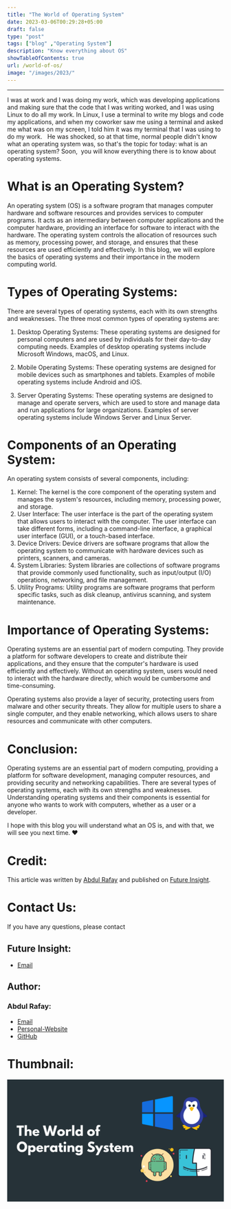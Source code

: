 ```yaml
---
title: "The World of Operating System"
date: 2023-03-06T00:29:28+05:00
draft: false
type: "post"
tags: ["blog" ,"Operating System"]
description: "Know everything about OS"
showTableOfContents: true
url: /world-of-os/
image: "/images/2023/"
---
```


----

I was at work and I was doing my work, which was developing applications and making sure that the code that I was writing worked, and I was using Linux to do all my work. In Linux, I use a terminal to write my blogs and code my applications, and when my coworker saw me using a terminal and asked me what was on my screen, I told him it was my terminal that I was using to do my work.
 
He was shocked, so at that time, normal people didn't know what an operating system was, so that's the topic for today: what is an operating system? Soon,  you will know everything there is to know about operating systems.

# What is an Operating System?
An operating system (OS) is a software program that manages computer hardware and software resources and provides services to computer programs. It acts as an intermediary between computer applications and the computer hardware, providing an interface for software to interact with the hardware. The operating system controls the allocation of resources such as memory, processing power, and storage, and ensures that these resources are used efficiently and effectively. In this blog, we will explore the basics of operating systems and their importance in the modern computing world.

# Types of Operating Systems:
There are several types of operating systems, each with its own strengths and weaknesses. The three most common types of operating systems are:

1. Desktop Operating Systems: These operating systems are designed for personal computers and are used by individuals for their day-to-day computing needs. Examples of desktop operating systems include Microsoft Windows, macOS, and Linux.

2. Mobile Operating Systems: These operating systems are designed for mobile devices such as smartphones and tablets. Examples of mobile operating systems include Android and iOS.

3. Server Operating Systems: These operating systems are designed to manage and operate servers, which are used to store and manage data and run applications for large organizations. Examples of server operating systems include Windows Server and Linux Server.

# Components of an Operating System:
An operating system consists of several components, including:

1. Kernel: The kernel is the core component of the operating system and manages the system's resources, including memory, processing power, and storage.
2. User Interface: The user interface is the part of the operating system that allows users to interact with the computer. The user interface can take different forms, including a command-line interface, a graphical user interface (GUI), or a touch-based interface.
3. Device Drivers: Device drivers are software programs that allow the operating system to communicate with hardware devices such as printers, scanners, and cameras.
4. System Libraries: System libraries are collections of software programs that provide commonly used functionality, such as input/output (I/O) operations, networking, and file management.
5. Utility Programs: Utility programs are software programs that perform specific tasks, such as disk cleanup, antivirus scanning, and system maintenance.
# Importance of Operating Systems:
Operating systems are an essential part of modern computing. They provide a platform for software developers to create and distribute their applications, and they ensure that the computer's hardware is used efficiently and effectively. Without an operating system, users would need to interact with the hardware directly, which would be cumbersome and time-consuming.

Operating systems also provide a layer of security, protecting users from malware and other security threats. They allow for multiple users to share a single computer, and they enable networking, which allows users to share resources and communicate with other computers.

# Conclusion:
Operating systems are an essential part of modern computing, providing a platform for software development, managing computer resources, and providing security and networking capabilities. There are several types of operating systems, each with its own strengths and weaknesses. Understanding operating systems and their components is essential for anyone who wants to work with computers, whether as a user or a developer.

I hope with this blog you will understand what an OS is, and with that, we will see you next time. ❤️

# Credit:
This article was written by [Abdul Rafay](https://rafay99.info) and published on [Future Insight](https://futureinsight.blog).

# Contact Us: 
If you have any questions, please contact
## Future Insight:
- [Email](mailto:fututeinsight@gmail.com)
## Author:
### Abdul Rafay:
- [Email](mailto:99marafay@gmail.com)
- [Personal-Website](https://rafay99.info)
- [GitHub](github.com/rafay99-epic) 

# Thumbnail:
![image](/images/2023/Operating-System/The-World-of-OS/the-world-of-OS.png)

